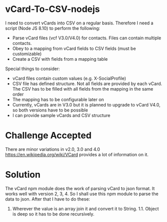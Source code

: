 # vCard-To-CSV-nodejs

I need to convert vCards into CSV on a regular basis. Therefore I need a script (Node JS 8.10) to perform the following:

- Parse vCard files (vcf V3.0/V4.0) for contacts. Files can contain multiple contacts.
- Obey to a mapping from vCard fields to CSV fields (must be customizable)
- Create a CSV with fields from a mapping table

Special things to consider:

- vCard files contain custom values (e.g. X-SocialProfile)
- CSV file has defined structure. Not all fields are provided by each vCard. The CSV has to be filled with all fields from the mapping in the same order
- The mapping has to be configurable later on
- Currently, vCards are in V3.0 but it is planned to upgrade to vCard V4.0, so both versions have to be possible
- I can provide sample vCards and CSV structure

# Challenge Accepted

There are minor variations in v2.0, 3.0 and 4.0
https://en.wikipedia.org/wiki/VCard provides a lot of information on it.

# Solution

The vCard npm module does the work of parsing vCard to json format. It works well with version 2, 3, 4. So I shall use this npm module to parse the data to json. After that I have to do these:

1. Wherever the value is an array join it and convert it to String.
   1.1. Object is deep so it has to be done recursively.
